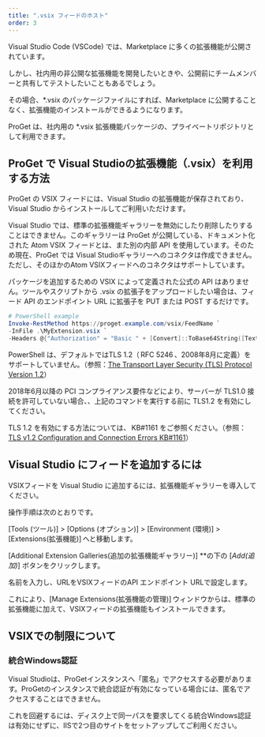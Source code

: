 ```yaml
---
title: ".vsix フィードのホスト"
order: 3
---
```


Visual Studio Code (VSCode) では、Marketplace に多くの拡張機能が公開されています。

しかし、社内用の非公開な拡張機能を開発したいときや、公開前にチームメンバーと共有してテストしたいこともあるでしょう。

その場合、*.vsix のパッケージファイルにすれば、Marketplace に公開することなく、拡張機能のインストールができるようになります。

ProGet は、社内用の *.vsix 拡張機能パッケージの、プライベートリポジトリとして利用できます。

## ProGet で **Visual Studioの拡張機能（.vsix）を利用する方法**

ProGet の VSIX フィードには、Visual Studio の拡張機能が保存されており、Visual Studio からインストールしてご利用いただけます。

Visual Studio では、標準の拡張機能ギャラリーを無効にしたり削除したりすることはできません。このギャラリーは ProGet が公開している、ドキュメント化された Atom VSIX フィードとは、また別の内部 API を使用しています。そのため現在、ProGet では Visual Studioギャラリーへのコネクタは作成できません。ただし、そのほかのAtom VSIXフィードへのコネクタはサポートしています。

パッケージを追加するための VSIX によって定義された公式の API はありません。ツールやスクリプトから .vsix の拡張子をアップロードしたい場合は、フィード API のエンドポイント URL に拡張子を PUT または POST するだけです。

```powershell
# PowerShell example
Invoke-RestMethod https://proget.example.com/vsix/FeedName `
-InFile .\MyExtension.vsix `
-Headers @{"Authorization" = "Basic " + [Convert]::ToBase64String([Text.Encoding]::UTF8.GetBytes("api:xxxxxxxxxxxxxx"))}
```

PowerShell は、デフォルトではTLS 1.2（ RFC 5246 、2008年8月に定義）をサポートしていません。（参照：[The Transport Layer Security (TLS) Protocol Version 1.2](https://tools.ietf.org/html/rfc5246)）

2018年6月以降の PCI コンプライアンス要件などにより、サーバーが TLS1.0 接続を許可していない場合、、上記のコマンドを実行する前に TLS1.2 を有効にしてください。

TLS 1.2 を有効にする方法については、 KB#1161 をご参照ください。（参照：[TLS v1.2 Configuration and Connection Errors KB#1161](https://inedo.com/support/kb/1161/tls-v12-configuration-and-connection-errors)）

## Visual Studio にフィードを追加するには

VSIXフィードを Visual Studio に追加するには、拡張機能ギャラリーを導入してください。

操作手順は次のとおりです。

[Tools (ツール)] > [Options (オプション)] > [Environment (環境)] > [Extensions(拡張機能)] へと移動します。

[Additional Extension Galleries(追加の拡張機能ギャラリー)] **の下の [*Add(追加)*] ボタンをクリックします。

名前を入力し、URLをVSIXフィードのAPI エンドポイント URLで設定します。

これにより、[Manage Extensions(拡張機能の管理)] ウィンドウからは、標準の拡張機能に加えて、VSIXフィードの拡張機能もインストールできます。

## VSIXでの制限について

### **統合Windows認証**

Visual Studioは、ProGetインスタンスへ「匿名」でアクセスする必要があります。ProGetのインスタンスで統合認証が有効になっている場合には、匿名でアクセスすることはできません。

これを回避するには、ディスク上で同一パスを要求してくる統合Windows認証は有効にせずに、IISで2つ目のサイトをセットアップしてご利用ください。